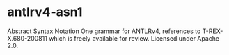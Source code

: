 # antlrv4-asn1
Abstract Syntax Notation One grammar for ANTLRv4, references to T-REX-X.680-200811 which is freely available for review. Licensed under Apache 2.0.
